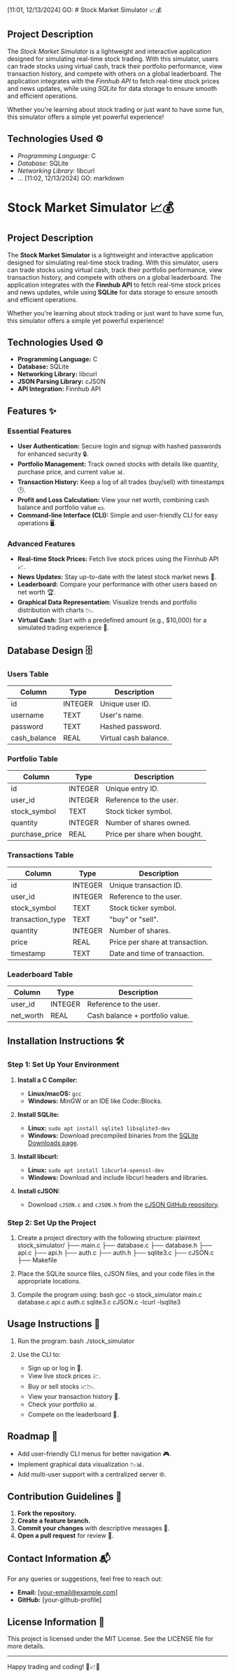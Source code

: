[11:01, 12/13/2024] GO: # Stock Market Simulator 📈💰

## Project Description
The *Stock Market Simulator* is a lightweight and interactive application designed for simulating real-time stock trading. With this simulator, users can trade stocks using virtual cash, track their portfolio performance, view transaction history, and compete with others on a global leaderboard. The application integrates with the *Finnhub API* to fetch real-time stock prices and news updates, while using *SQLite* for data storage to ensure smooth and efficient operations.

Whether you're learning about stock trading or just want to have some fun, this simulator offers a simple yet powerful experience!

## Technologies Used ⚙️
- *Programming Language:* C
- *Database:* SQLite
- *Networking Library:* libcurl
- …
[11:02, 12/13/2024] GO: markdown
# Stock Market Simulator 📈💰

## Project Description
The **Stock Market Simulator** is a lightweight and interactive application designed for simulating real-time stock trading. With this simulator, users can trade stocks using virtual cash, track their portfolio performance, view transaction history, and compete with others on a global leaderboard. The application integrates with the **Finnhub API** to fetch real-time stock prices and news updates, while using **SQLite** for data storage to ensure smooth and efficient operations.

Whether you're learning about stock trading or just want to have some fun, this simulator offers a simple yet powerful experience!

## Technologies Used ⚙️
- **Programming Language:** C
- **Database:** SQLite
- **Networking Library:** libcurl
- **JSON Parsing Library:** cJSON
- **API Integration:** Finnhub API

## Features ✨
### Essential Features
- **User Authentication:** Secure login and signup with hashed passwords for enhanced security 🔒.
- **Portfolio Management:** Track owned stocks with details like quantity, purchase price, and current value 📊.
- **Transaction History:** Keep a log of all trades (buy/sell) with timestamps 🕒.
- **Profit and Loss Calculation:** View your net worth, combining cash balance and portfolio value 💵.
- **Command-line Interface (CLI):** Simple and user-friendly CLI for easy operations 🖥️.

### Advanced Features
- **Real-time Stock Prices:** Fetch live stock prices using the Finnhub API 📈.
- **News Updates:** Stay up-to-date with the latest stock market news 📰.
- **Leaderboard:** Compare your performance with other users based on net worth 🏆.
- **Graphical Data Representation:** Visualize trends and portfolio distribution with charts 📉.
- **Virtual Cash:** Start with a predefined amount (e.g., $10,000) for a simulated trading experience 💸.

## Database Design 🗄️
### Users Table
| Column         | Type    | Description                     |
|----------------|---------|---------------------------------|
| id             | INTEGER | Unique user ID.                 |
| username       | TEXT    | User's name.                    |
| password       | TEXT    | Hashed password.                |
| cash_balance   | REAL    | Virtual cash balance.           |

### Portfolio Table
| Column         | Type    | Description                     |
|----------------|---------|---------------------------------|
| id             | INTEGER | Unique entry ID.                |
| user_id        | INTEGER | Reference to the user.          |
| stock_symbol   | TEXT    | Stock ticker symbol.            |
| quantity       | INTEGER | Number of shares owned.         |
| purchase_price | REAL    | Price per share when bought.    |

### Transactions Table
| Column         | Type    | Description                     |
|----------------|---------|---------------------------------|
| id             | INTEGER | Unique transaction ID.          |
| user_id        | INTEGER | Reference to the user.          |
| stock_symbol   | TEXT    | Stock ticker symbol.            |
| transaction_type | TEXT  | "buy" or "sell".                |
| quantity       | INTEGER | Number of shares.               |
| price          | REAL    | Price per share at transaction. |
| timestamp      | TEXT    | Date and time of transaction.   |

### Leaderboard Table
| Column         | Type    | Description                     |
|----------------|---------|---------------------------------|
| user_id        | INTEGER | Reference to the user.          |
| net_worth      | REAL    | Cash balance + portfolio value. |

## Installation Instructions 🛠️

### Step 1: Set Up Your Environment
1. **Install a C Compiler:**
   - **Linux/macOS:** `gcc`
   - **Windows:** MinGW or an IDE like Code::Blocks.

2. **Install SQLite:**
   - **Linux:** `sudo apt install sqlite3 libsqlite3-dev`
   - **Windows:** Download precompiled binaries from the [SQLite Downloads page](https://sqlite.org/download.html).

3. **Install libcurl:**
   - **Linux:** `sudo apt install libcurl4-openssl-dev`
   - **Windows:** Download and include libcurl headers and libraries.

4. **Install cJSON:**
   - Download `cJSON.c` and `cJSON.h` from the [cJSON GitHub repository](https://github.com/DaveGamble/cJSON).

### Step 2: Set Up the Project
1. Create a project directory with the following structure:
   plaintext
   stock_simulator/
   ├── main.c
   ├── database.c
   ├── database.h
   ├── api.c
   ├── api.h
   ├── auth.c
   ├── auth.h
   ├── sqlite3.c
   ├── cJSON.c
   ├── Makefile
   
2. Place the SQLite source files, cJSON files, and your code files in the appropriate locations.

3. Compile the program using:
   bash
   gcc -o stock_simulator main.c database.c api.c auth.c sqlite3.c cJSON.c -lcurl -lsqlite3
   

## Usage Instructions 🚀
1. Run the program:
   bash
   ./stock_simulator
   

2. Use the CLI to:
   - Sign up or log in 📝.
   - View live stock prices 💹.
   - Buy or sell stocks 📈📉.
   - View your transaction history 🧾.
   - Check your portfolio 📊.
   - Compete on the leaderboard 🏅.

## Roadmap 🚧
- Add user-friendly CLI menus for better navigation 🎮.
- Implement graphical data visualization 📉📊.
- Add multi-user support with a centralized server 🌐.

## Contribution Guidelines 🤝
1. **Fork the repository.**
2. **Create a feature branch.**
3. **Commit your changes** with descriptive messages 📝.
4. **Open a pull request** for review 🔄.

## Contact Information 📬
For any queries or suggestions, feel free to reach out:
- **Email:** [your-email@example.com]
- **GitHub:** [your-github-profile]

## License Information 📜
This project is licensed under the MIT License. See the LICENSE file for more details.

---

Happy trading and coding! 🚀📈💸
